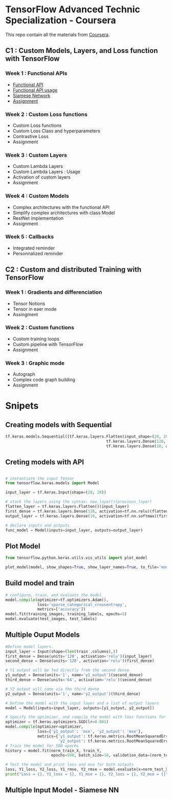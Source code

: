 # TensorFlow Advanced Technic Specialization - Coursera

This repo contain all the materials from [Coursera](https://www.coursera.org/specializations/tensorflow-advanced-techniques).

## C1 :  Custom Models, Layers, and Loss function with TensorFlow

### Week 1 : Functional APIs

- [Functional API](./C1/week_1/C1_W1_Lab_1_functional-practice.ipynb)
- [Functional API usage](./C1/week_1/C1_W1_Lab_2_multi-output.ipynb)
- [Siamese Network](./C1/week_1/C1_W1_Lab_3_siamese-network.ipynb)
- [Assignment](./C1/week_1/C1W1_Assignment.ipynb)


### Week 2 : Custom Loss functions

- Custom Loss functions
- Custom Loss Class and hyperparameters
- Contrastive Loss
- Assignment



### Week 3 : Custom Layers

- Custom Lambda Layers
- Custom Lambda Layers : Usage
- Activation of custom layers
- Assignment


### Week 4 : Custom Models

- Complex architectures with the functional API
- Simplify complex architectures with class Model
- RestNet implementation
- Assignment


### Week 5 : Callbacks

- Integrated reminder
- Personnalized reminder

## C2 : Custom and distributed  Training with TensorFlow

### Week 1 : Gradients and differenciation 

- Tensor Notions
- Tensor in eaer mode
- Assingment

### Week 2 : Custom functions

- Custom training loops
- Custom pipeline with TensorFlow
- Assignment

### Week 3 : Graphic mode

- Autograph
- Complex code graph building
- Assignment

# Snipets

## Creating models with Sequential

```python
tf.keras.models.Sequential([tf.keras.layers.Flatten(input_shape=(28, 28)),
                                            tf.keras.layers.Dense(128, activation=tf.nn.relu),
                                            tf.keras.layers.Dense(10, activation=tf.nn.softmax)])
```

## Creting models with API

```python

# instantiate the input Tensor
from tensorflow.keras.models import Model

input_layer = tf.keras.Input(shape=(28, 28))

# stack the layers using the syntax: new_layer()(previous_layer)
flatten_layer = tf.keras.layers.Flatten()(input_layer)
first_dense = tf.keras.layers.Dense(128, activation=tf.nn.relu)(flatten_layer)
output_layer = tf.keras.layers.Dense(10, activation=tf.nn.softmax)(first_dense)

# declare inputs and outputs
func_model = Model(inputs=input_layer, outputs=output_layer)
```


## Plot Model

```python
from tensorflow.python.keras.utils.vis_utils import plot_model

plot_model(model, show_shapes=True, show_layer_names=True, to_file='model.png')
```

## Build model and train

```python
# configure, train, and evaluate the model
model.compile(optimizer=tf.optimizers.Adam(),
              loss='sparse_categorical_crossentropy',
              metrics=['accuracy'])
model.fit(training_images, training_labels, epochs=5)
model.evaluate(test_images, test_labels)
```
## Multiple Ouput Models

```python
#Define model layers.
input_layer = Input(shape=(len(train .columns),))
first_dense = Dense(units='128', activation='relu')(input_layer)
second_dense = Dense(units='128', activation='relu')(first_dense)

# Y1 output will be fed directly from the second dense
y1_output = Dense(units='1', name='y1_output')(second_dense)
third_dense = Dense(units='64', activation='relu')(second_dense)

# Y2 output will come via the third dense
y2_output = Dense(units='1', name='y2_output')(third_dense)

# Define the model with the input layer and a list of output layers
model = Model(inputs=input_layer, outputs=[y1_output, y2_output])

# Specify the optimizer, and compile the model with loss functions for both outputs
optimizer = tf.keras.optimizers.SGD(lr=0.001)
model.compile(optimizer=optimizer,
              loss={'y1_output': 'mse', 'y2_output': 'mse'},
              metrics={'y1_output': tf.keras.metrics.RootMeanSquaredError(),
                       'y2_output': tf.keras.metrics.RootMeanSquaredError()})
# Train the model for 500 epochs
history = model.fit(norm_train_X, train_Y,
                    epochs=500, batch_size=10, validation_data=(norm_test_X, test_Y))

# Test the model and print loss and mse for both outputs
loss, Y1_loss, Y2_loss, Y1_rmse, Y2_rmse = model.evaluate(x=norm_test_X, y=test_Y)
print("Loss = {}, Y1_loss = {}, Y1_mse = {}, Y2_loss = {}, Y2_mse = {}".format(loss, Y1_loss, Y1_rmse, Y2_loss, Y2_rmse))
```

## Multiple Input Model - Siamese NN

```python

```





